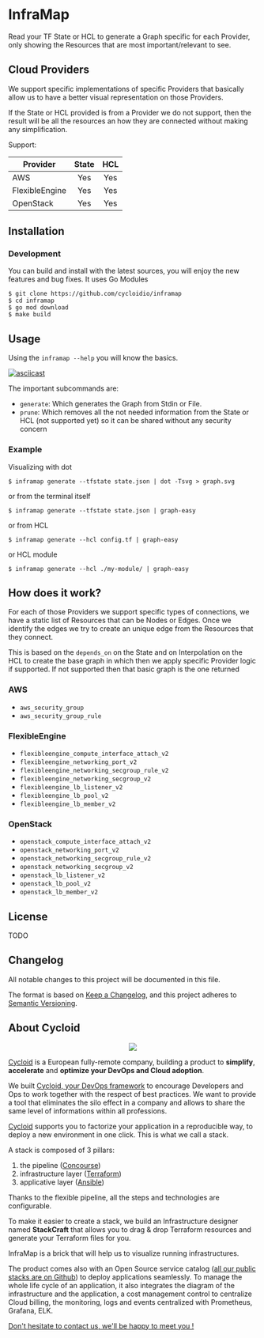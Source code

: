 # InfraMap

Read your TF State or HCL to generate a Graph specific for each Provider, only showing the
Resources that are most important/relevant to see.

## Cloud Providers

We support specific implementations of specific Providers that basically allow us to have
a better visual representation on those Providers.

If the State or HCL provided is from a Provider we do not support, then the result
will be all the resources an how they are connected without making any simplification.

Support:

| Provider | State | HCL |
|--|:--:|:--:|
| AWS | Yes | Yes |
| FlexibleEngine | Yes | Yes |
| OpenStack | Yes | Yes |

## Installation

### Development

You can build and install with the latest sources, you will enjoy the new features and bug fixes. It uses Go Modules

```shell
$ git clone https://github.com/cycloidio/inframap
$ cd inframap
$ go mod download
$ make build
```

## Usage

Using the `inframap --help` you will know the basics.

[![asciicast](https://asciinema.org/a/347180.svg)](https://asciinema.org/a/347180)

The important subcommands are:

* `generate`: Which generates the Graph from Stdin or File.
* `prune`: Which removes all the not needed information from the State or HCL (not supported yet) so it can be shared without any security concern

### Example

Visualizing with dot

```shell
$ inframap generate --tfstate state.json | dot -Tsvg > graph.svg
```

or from the terminal itself

```shell
$ inframap generate --tfstate state.json | graph-easy
```

or from HCL

```shell
$ inframap generate --hcl config.tf | graph-easy
```

or HCL module

```shell
$ inframap generate --hcl ./my-module/ | graph-easy
```

## How does it work?

For each of those Providers we support specific types of connections, we have a static list of Resources that can be
Nodes or Edges. Once we identify the edges we try to create an unique edge from the Resources that they connect.

This is based on the `depends_on` on the State and on Interpolation on the HCL to create the base graph in which then
we apply specific Provider logic if supported. If not supported then that basic graph is the one returned

### AWS

* `aws_security_group`
* `aws_security_group_rule`

### FlexibleEngine

* `flexibleengine_compute_interface_attach_v2`
* `flexibleengine_networking_port_v2`
* `flexibleengine_networking_secgroup_rule_v2`
* `flexibleengine_networking_secgroup_v2`
* `flexibleengine_lb_listener_v2`
* `flexibleengine_lb_pool_v2`
* `flexibleengine_lb_member_v2`

### OpenStack

* `openstack_compute_interface_attach_v2`
* `openstack_networking_port_v2`
* `openstack_networking_secgroup_rule_v2`
* `openstack_networking_secgroup_v2`
* `openstack_lb_listener_v2`
* `openstack_lb_pool_v2`
* `openstack_lb_member_v2`

## License

TODO

## Changelog

All notable changes to this project will be documented in this file.

The format is based on [Keep a Changelog](https://keepachangelog.com/en/1.0.0/),
and this project adheres to [Semantic Versioning](https://semver.org/spec/v2.0.0.html).

## About Cycloid

<p align="center">
  <img src="https://user-images.githubusercontent.com/393324/65147266-0b010100-da1e-11e9-9a49-d27e5035c4c4.png">
</p>

[Cycloid](https://www.cycloid.io/our-culture) is a European fully-remote company, building a product to **simplify**, **accelerate** and **optimize your DevOps and Cloud adoption**.

We built [Cycloid, your DevOps framework](https://www.cycloid.io/devops-framework) to encourage Developers and Ops to work together with the respect of best practices. We want to provide a tool that eliminates the silo effect in a company and allows to share the same level of informations within all professions.

[Cycloid](https://www.cycloid.io/devops-framework) supports you to factorize your application in a reproducible way, to deploy a new environment in one click. This is what we call a stack.

A stack is composed of 3 pillars:

1. the pipeline ([Concourse](https://concourse-ci.org/))
2. infrastructure layer ([Terraform](https://www.terraform.io/))
3. applicative layer ([Ansible](https://www.ansible.com/))

Thanks to the flexible pipeline, all the steps and technologies are configurable.

To make it easier to create a stack, we build an Infrastructure designer named **StackCraft** that allows you to drag & drop Terraform resources and generate your Terraform files for you.

InfraMap is a brick that will help us to visualize running infrastructures.

The product comes also with an Open Source service catalog ([all our public stacks are on Github](https://github.com/cycloid-community-catalog)) to deploy applications seamlessly.
To manage the whole life cycle of an application, it also integrates the diagram of the infrastructure and the application, a cost management control to centralize Cloud billing, the monitoring, logs and events centralized with Prometheus, Grafana, ELK.

[Don't hesitate to contact us, we'll be happy to meet you !](https://www.cycloid.io/contact-us)
